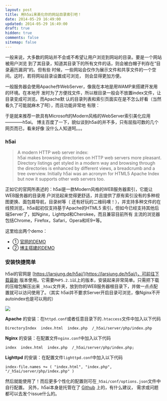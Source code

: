 ```yaml
---
layout: post
title: 用h5ai来美化你的网站目录索引吧！
date: 2014-05-29 16:49:00
updated: 2014-05-29 16:49:00
draft: true
hidden: true
comments: false
sitemap: false
---
```


一般来说，大多数的网站并不会或不希望让用户浏览到网站的目录。要是一个网站被用户浏览
到了其目录，知道其目录下的所有文件的话，则会被白帽子判存在“目录遍历漏洞”的。但有些
时候，一些网站会仅作为展示文件和共享文件的一个空间。这时，若将网站目录设置成可浏览，
则会显得更加方便。

<!--more-->

一般服务器会使用Apache作WebServer，像我在本地是用WAMP来搭建开发用的环境。在本地开
发时为了方便找文件，所以根目录一般会不放置index文件，让目录变成可浏览。而Apache默
认的目录列表和索引页面实在是不怎么好看（当然看久了可能就麻木了呵），而且功能非常地
有限：

于是就来推荐一款具有Microsoft的Modern风格的WebServer索引美化应用————h5ai。
博主百度了一下，貌似谈到h5ai的并不多，只有屈指可数的几个网页而已，看来好像
没什么人知道呵。。。

### h5ai

> A modern HTTP web server index:  
> h5ai makes browsing directories on HTTP web servers more pleasant. Directory listings get styled in a modern way and browsing through the directories is enhanced by different views, a breadcrumb and a tree overview. Initially h5ai was an acronym for HTML5 Apache Index but now it supports other web servers too.

正如它的官网所表述的：h5ai是一款Modern风格的WEB服务器索引，它能让WEB服务器的目录用
户浏览起来觉得更舒适，并且提供了原有索引没有的多种视图更换、面包屑导航，目录树等（
还有好玩的二维码噢！），并支持多种文件的在线预浏览。h5ai起初仅支持基于Apache的HTML5
索引，但如今已经支持其他后端Server了，如Nginx，Lighttpd和Cherokee，而且兼容目前所有
主流的浏览器包括Chrome，Firefox，Safari，Opera和IE9+等。

这里给出两个demo：

- ① [官网的DEMO](https://larsjung.de/h5ai/sample/)
- ② [博主搭建的DEMO](http://demo.ihanabi.com/h5ai/)

### 安装快捷简单

h5ai的官网是 [https://larsjung.de/h5ai/](https://larsjung.de/h5ai/)，可前往下载最新
版本使用。它需要`PHP5.2.1`以上的版本，安装起来非常简单。只需把下载的压缩包解压出来
`_h5ai`文件夹，放到你的WEB服务器根目录下，并做一点点配置就可以访问使用了。（其实
h5ai并不要求Server开启目录可浏览，像Nginx不开autoindex也是可以用的）

![](https://ww4.sinaimg.cn/large/72eabe3fgw1egv97ecztsj21070ox77c.jpg)

**Apache** 的安装：在`httpd.conf`或者任意目录下的`.htaccess`文件中加入以下代码

```
DirectoryIndex  index.html  index.php  /_h5ai/server/php/index.php
```

**Nginx** 的安装：在配置文件`nginx.conf`中加入以下代码

```
index  index.html  index.php  /_h5ai/server/php/index.php;
```

**Lighttpd** 的安装：在配置文件`lighttpd.conf`中加入以下代码

```
index-file.names += ( "index.html", "index.php", "/_h5ai/server/php/index.php" )
```

然后就能使用了！而后更多个性化的配置则可在`_h5ai/conf/options.json`文件中自行配置。
另外，h5ai本身是托管在了 [Github](https://github.com/lrsjng/h5ai) 上的，有什么建议，
需求或问题都可以去发个issue什么的。
